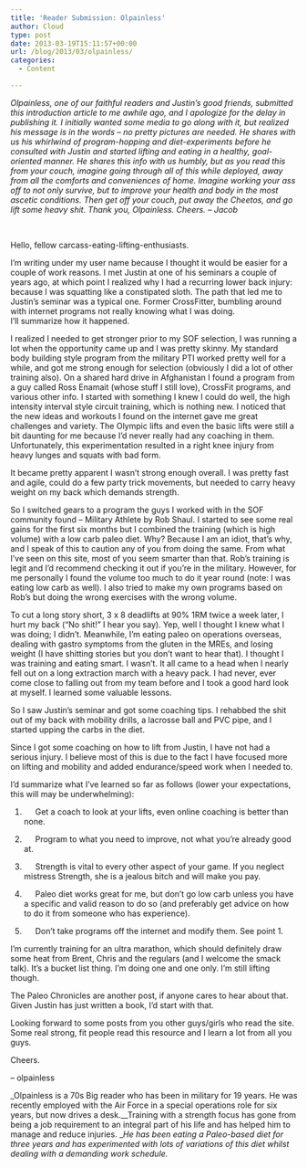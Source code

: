 ```yaml
---
title: 'Reader Submission: Olpainless'
author: Cloud
type: post
date: 2013-03-19T15:11:57+00:00
url: /blog/2013/03/olpainless/
categories:
  - Content

---
```

<div>
  <em>Olpainless, one of our faithful readers and Justin&#8217;s good friends, submitted this introduction article to me awhile ago, and I apologize for the delay in publishing it. I initially wanted some media to go along with it, but realized his message is in the words &#8211; no pretty pictures are needed. He shares with us his whirlwind of program-hopping and diet-experiments before he consulted with Justin and started lifting and eating in a healthy, goal-oriented manner. He shares this info with us humbly, but as you read this from your couch, imagine going through all of this while deployed, away from all the comforts and conveniences of home. Imagine working your ass off to not only survive, but to improve your health and body in the most ascetic conditions. Then get off your couch, put away the Cheetos, and go lift some heavy shit. Thank you, Olpainless. Cheers. &#8211; Jacob </em>
</div>

&nbsp;

Hello, fellow carcass-eating-lifting-enthusiasts.
  
I&#8217;m writing under my user name because I thought it would be easier for a couple of work reasons. I met Justin at one of his seminars a couple of years ago, at which point I realized why I had a recurring lower back injury: because I was squatting like a constipated sloth. The path that led me to Justin&#8217;s seminar was a typical one. Former CrossFitter, bumbling around with internet programs not really knowing what I was doing. I&#8217;ll summarize how it happened.

I realized I needed to get stronger prior to my SOF selection, I was running a lot when the opportunity came up and I was pretty skinny. My standard body building style program from the military PTI worked pretty well for a while, and got me strong enough for selection (obviously I did a lot of other training also). On a shared hard drive in Afghanistan I found a program from a guy called Ross Enamait (whose stuff I still love), CrossFit programs, and various other info. I started with something I knew I could do well, the high intensity interval style circuit training, which is nothing new. I noticed that the new ideas and workouts I found on the internet gave me great challenges and variety. The Olympic lifts and even the basic lifts were still a bit daunting for me because I&#8217;d never really had any coaching in them. Unfortunately, this experimentation resulted in a right knee injury from heavy lunges and squats with bad form.

It became pretty apparent I wasn&#8217;t strong enough overall. I was pretty fast and agile, could do a few party trick movements, but needed to carry heavy weight on my back which demands strength.
  
So I switched gears to a program the guys I worked with in the SOF community found &#8211; Military Athlete by Rob Shaul. I started to see some real gains for the first six months but I combined the training (which is high volume) with a low carb paleo diet. Why? Because I am an idiot, that&#8217;s why, and I speak of this to caution any of you from doing the same. From what I&#8217;ve seen on this site, most of you seem smarter than that. Rob&#8217;s training is legit and I&#8217;d recommend checking it out if you&#8217;re in the military. However, for me personally I found the volume too much to do it year round (note: I was eating low carb as well). I also tried to make my own programs based on Rob&#8217;s but doing the wrong exercises with the wrong volume.
  
To cut a long story short, 3 x 8 deadlifts at 90% 1RM twice a week later, I hurt my back (&#8220;No shit!&#8221; I hear you say). Yep, well I thought I knew what I was doing; I didn&#8217;t. Meanwhile, I&#8217;m eating paleo on operations overseas, dealing with gastro symptoms from the gluten in the MREs, and losing weight (I have shitting stories but you don&#8217;t want to hear that). I thought I was training and eating smart. I wasn&#8217;t. It all came to a head when I nearly fell out on a long extraction march with a heavy pack. I had never, ever come close to falling out from my team before and I took a good hard look at myself. I learned some valuable lessons.

So I saw Justin&#8217;s seminar and got some coaching tips. I rehabbed the shit out of my back with mobility drills, a lacrosse ball and PVC pipe, and I started upping the carbs in the diet.
  
Since I got some coaching on how to lift from Justin, I have not had a serious injury. I believe most of this is due to the fact I have focused more on lifting and mobility and added endurance/speed work when I needed to.
  
I&#8217;d summarize what I&#8217;ve learned so far as follows (lower your expectations, this will may be underwhelming):

1.      Get a coach to look at your lifts, even online coaching is better than none.
  
2.      Program to what you need to improve, not what you&#8217;re already good at.
  
3.      Strength is vital to every other aspect of your game. If you neglect mistress Strength, she is a jealous bitch and will make you pay.
  
4.      Paleo diet works great for me, but don&#8217;t go low carb unless you have a specific and valid reason to do so (and preferably get advice on how to do it from someone who has experience).
  
5.      Don&#8217;t take programs off the internet and modify them. See point 1.

I&#8217;m currently training for an ultra marathon, which should definitely draw some heat from Brent, Chris and the regulars (and I welcome the smack talk). It&#8217;s a bucket list thing. I&#8217;m doing one and one only. I&#8217;m still lifting though.
  
The Paleo Chronicles are another post, if anyone cares to hear about that. Given Justin has just written a book, I&#8217;d start with that.
  
Looking forward to some posts from you other guys/girls who read the site. Some real strong, fit people read this resource and I learn a lot from all you guys.
  
Cheers.

&#8211; olpainless

_Olpainless is a 70s Big reader who has been in military for 19 years. He was recently employed with the Air Force in a special operations role for six years, but now drives a desk.__Training with a strength focus has gone from being a job requirement to an integral part of his life and has helped him to manage and reduce injuries. __He has been eating a Paleo-based diet for three years and has experimented with lots of variations of this diet whilst dealing with a demanding work schedule._
